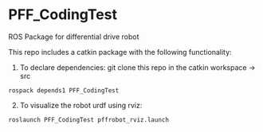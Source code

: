 # PFF_CodingTest
ROS Package for differential drive robot

This repo includes a catkin package with the following functionality:

1) To declare dependencies:
git clone this repo in the catkin workspace -> src
```
rospack depends1 PFF_CodingTest
```
2) To visualize the robot urdf using rviz:
```
roslaunch PFF_CodingTest pffrobot_rviz.launch
```
